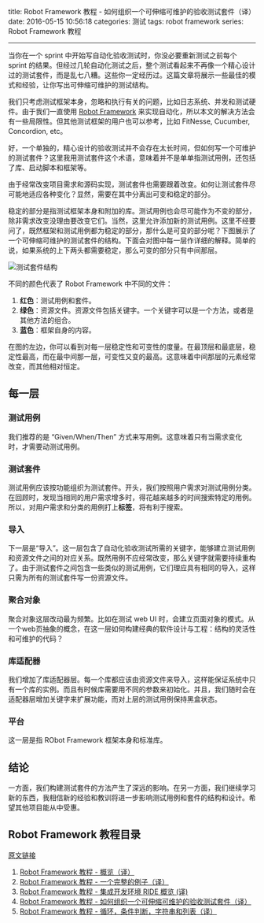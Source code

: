 title: Robot Framework 教程 - 如何组织一个可伸缩可维护的验收测试套件（译）
date: 2016-05-15 10:56:18
categories: 测试
tags: robot framework
series: Robot Framework 教程

---


当你在一个 sprint 中开始写自动化验收测试时，你没必要重新测试之前每个 sprint 的结果。但经过几轮自动化测试之后，整个测试看起来不再像一个精心设计过的测试套件，而是乱七八糟。这些你一定经历过。这篇文章将展示一些最佳的模式和经验，让你写出可伸缩可维护的测试结构。

我们只考虑测试框架本身，忽略和执行有关的问题，比如日志系统、并发和测试硬件。由于我们一直使用 [Robot Framework](http://robotframework.org/) 来实现自动化，所以本文的解决方法会有一些局限性。但其他测试框架的用户也可以参考，比如 FitNesse, Cucumber, Concordion, etc。

好，一个单独的，精心设计的验收测试并不会存在太长时间，但如何写一个可维护的测试套件？这里我用测试套件这个术语，意味着并不是单单指测试用例，还包括了库、启动脚本和框架等。

由于经常改变项目需求和源码实现，测试套件也需要跟着改变。如何让测试套件尽可能地适应各种变化？显然，需要在其中分离出可变和稳定的部分。

稳定的部分是指测试框架本身和附加的库。测试用例也会尽可能作为不变的部分，除非需求改变没理由要改变它们。当然，这里允许添加新的测试用例。这里不经要问了，既然框架和测试用例都为稳定的部分，那什么是可变的部分呢？下图展示了一个可伸缩可维护的测试套件的结构。下面会对图中每一层作详细的解释。简单的说，如果系统的上下两头都需要稳定，那么可变的部分只有中间那层。


![测试套件结构](/img/blog/201605/SMAT_structure.png)

不同的颜色代表了 Robot Framework 中不同的文件：

1. **红色**：测试用例和套件。
2. **绿色**：资源文件。资源文件包括关键字。一个关键字可以是一个方法，或者是其他方法的组合。
3. **蓝色**：框架自身的内容。

在图的左边，你可以看到对每一层稳定性和可变性的度量。在最顶层和最底层，稳定性最高，而在最中间那一层，可变性又变的最高。这意味着中间那层的元素经常改变，而其他相对恒定。

## 每一层

### 测试用例

我们推荐的是 “Given/When/Then” 方式来写用例。这意味着只有当需求变化时，才需要动测试用例。

### 测试套件

测试用例应该按功能组织为测试套件。开头，我们按照用户需求对测试用例分类。在回顾时，发现当相同的用户需求增多时，得花越来越多的时间搜索特定的用例。所以，对用户需求和分类的用例打上**标签**，将有利于搜索。

### 导入

下一层是“导入”。这一层包含了自动化验收测试所需的关键字，能够建立测试用例和资源文件之间的对应关系。既然用例不应经常改变，那么关键字就需要持续重构了。由于测试套件之间包含一些类似的测试用例，它们理应具有相同的导入，这样只需为所有的测试套件写一份资源文件。

### 聚合对象

聚合对象这层改动最为频繁。比如在测试 web UI 时，会建立页面对象的模式。从一个web页抽象的概念，在这一层如何构建经典的软件设计与工程：结构的灵活性和可维护的代码？

### 库适配器

我们增加了库适配器层。每一个库都应该由资源文件来导入，这样能保证系统中只有一个库的实例。而且有时候库需要用不同的参数来初始化。并且，我们随时会在适配器层增加关键字来扩展功能，而对上层的测试用例保持黑盒状态。

### 平台

这一层是指 RObot Framework 框架本身和标准库。

## 结论

一方面，我们构建测试套件的方法产生了深远的影响。在另一方面，我们继续学习新的东西，我相信新的经验和教训将进一步影响测试用例和套件的结构和设计。希望其他项目能从中受惠。


## Robot Framework 教程目录

[原文链接](https://blog.codecentric.de/en/2010/07/how-to-structure-a-scalable-and-maintainable-acceptance-test-suite/)

1. [Robot Framework 教程 - 概览（译）](http://www.lyyyuna.com/2016/01/07/robotframework-tutorial-overview/)
2. [Robot Framework 教程 - 一个完整的例子（译）](http://www.lyyyuna.com/2016/04/09/robotframework-tutorial-a-complete-example/)
3. [Robot Framework 教程 - 集成开发环境 RIDE 概览 (译)](http://www.lyyyuna.com/2016/04/30/robotframework-ide-ride-overview/)
4. [Robot Framework 教程 - 如何组织一个可伸缩可维护的验收测试套件（译）](http://www.lyyyuna.com/2016/05/15/robotframework-tutorial-how-to-structure-a-scalable-and-maintainable-acceptance-test-suite/)
5. [Robot Framework 教程 - 循环，条件判断，字符串和列表（译）](http://www.lyyyuna.com/2016/05/28/robotframework-tutorial-loops-conditional-execution-and-more/)